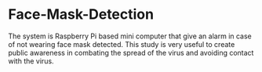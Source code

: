 # Face-Mask-Detection
The system is Raspberry Pi based mini computer that give an alarm in case of not wearing face mask detected. This study is very useful to create public awareness in combating the spread of the virus and avoiding contact with the virus. 
